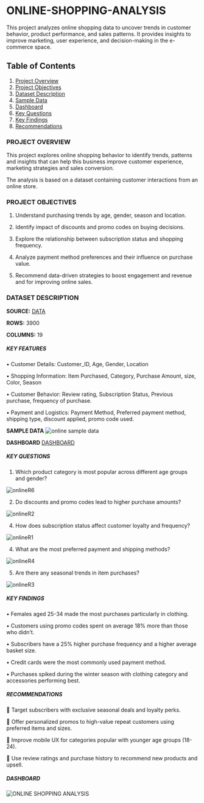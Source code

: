 # ONLINE-SHOPPING-ANALYSIS

This project analyzes online shopping data to uncover trends in customer behavior, product performance, and sales patterns. It provides insights to improve marketing, user experience, and decision-making in the e-commerce space.
<h2> Table of Contents</h2>
<ol>
  <li><a href="#project-overview">Project Overview</a></li>
  <li><a href="#project-objectives">Project Objectives</a></li>
  <li><a href="#dataset-description">Dataset Description</a></li>
  <li><a href="#sample-data">Sample Data</a></li>
  <li><a href="#dashboard">Dashboard</a></li>
  <li><a href="#key-questions">Key Questions</a></li>
  <li><a href="#key-findings">Key Findings</a></li>
  <li><a href="#recommendations">Recommendations</a></li>
</ol>

  
### PROJECT OVERVIEW

This project explores online shopping behavior to identify trends, patterns and insights that can help this business improve customer experience, marketing strategies and sales conversion.

The analysis is based on a dataset containing customer interactions from an online store.

### PROJECT OBJECTIVES

1.	Understand purchasing trends by age, gender, season and location.
   
2.	Identify impact of discounts and promo codes on buying decisions.
   
3.	Explore the relationship between subscription status and shopping frequency.
   
4.	Analyze payment method preferences and their influence on purchase value.
   
5.	Recommend data-driven strategies to boost engagement and revenue and for improving online sales.
    
### DATASET DESCRIPTION

 **SOURCE:** [DATA](https://github.com/dennismogaka/ONLINE-SHOPPING-ANALYSIS/blob/main/online%20shopping%20data.xlsx)
 
 **ROWS:** 3900
 
 **COLUMNS:** 19
 
##### KEY FEATURES
 •	Customer Details: Customer_ID, Age, Gender, Location
 
 •	Shopping Information: Item Purchased, Category, Purchase Amount, size, Color, Season
 
 •	Customer Behavior: Review rating, Subscription Status, Previous purchase, frequency of purchase.
 
 •	Payment and Logistics: Payment Method, Preferred payment method, shipping type, discount applied, promo code used.
 
**SAMPLE DATA** ![online sample data](https://github.com/user-attachments/assets/4ef6f4d0-7e19-444b-9882-feb43744e6f8)

**DASHBOARD** [DASHBOARD](https://github.com/dennismogaka/ONLINE-SHOPPING-ANALYSIS/blob/main/ONLINE%20SHOPPING%20DASHBOARD.pbix)

##### KEY QUESTIONS

1.	Which product category is most popular across different age groups and gender?

![onlineR6](https://github.com/user-attachments/assets/cd42061f-0a89-4589-84da-e2a9d4ec823a)
   
2.	Do discounts and promo codes lead to higher purchase amounts?

![onlineR2](https://github.com/user-attachments/assets/2e619df1-27d9-4c37-a959-f9173c648139)
 
4.	How does subscription status affect customer loyalty and frequency?

![onlineR1](https://github.com/user-attachments/assets/67d8a5d3-ecd3-4b2a-ac2f-3f4d9f798c83)
 
4.	What are the most preferred payment and shipping methods?

![onlineR4](https://github.com/user-attachments/assets/9b52e199-30fb-4025-8c54-209d93d65619)
   
5.	Are there any seasonal trends in item purchases?

![onlineR3](https://github.com/user-attachments/assets/af2e24a1-ed67-4d31-887a-681021ce3bb6)
    
##### KEY FINDINGS
 •	Females aged 25-34 made the most purchases particularly in clothing.
 
 •	Customers using promo codes spent on average 18% more than those who didn’t.
 
 •	Subscribers have a 25% higher purchase frequency and a higher average basket size.
 
 •	Credit cards were the most commonly used payment method.
 
 •	Purchases spiked during the winter season with clothing category and accessories performing best.
 
##### RECOMMENDATIONS
 	Target subscribers with exclusive seasonal deals and loyalty perks.
 
 	Offer personalized promos to high-value repeat customers using preferred items and sizes.
 
 	Improve mobile UX for categories popular with younger age groups (18-24).
 
 	Use review ratings and purchase history to recommend new products and upsell.

 ##### **DASHBOARD**
 
![ONLINE SHOPPING ANALYSIS](https://github.com/user-attachments/assets/7f6d7b7b-5c73-4985-80e8-32a45ddf381c)



